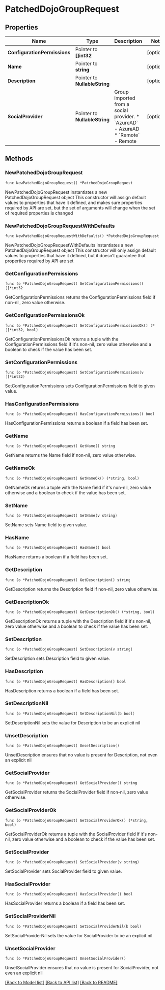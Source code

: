 # PatchedDojoGroupRequest

## Properties

Name | Type | Description | Notes
------------ | ------------- | ------------- | -------------
**ConfigurationPermissions** | Pointer to **[]int32** |  | [optional] 
**Name** | Pointer to **string** |  | [optional] 
**Description** | Pointer to **NullableString** |  | [optional] 
**SocialProvider** | Pointer to **NullableString** | Group imported from a social provider.  * &#x60;AzureAD&#x60; - AzureAD * &#x60;Remote&#x60; - Remote | [optional] 

## Methods

### NewPatchedDojoGroupRequest

`func NewPatchedDojoGroupRequest() *PatchedDojoGroupRequest`

NewPatchedDojoGroupRequest instantiates a new PatchedDojoGroupRequest object
This constructor will assign default values to properties that have it defined,
and makes sure properties required by API are set, but the set of arguments
will change when the set of required properties is changed

### NewPatchedDojoGroupRequestWithDefaults

`func NewPatchedDojoGroupRequestWithDefaults() *PatchedDojoGroupRequest`

NewPatchedDojoGroupRequestWithDefaults instantiates a new PatchedDojoGroupRequest object
This constructor will only assign default values to properties that have it defined,
but it doesn't guarantee that properties required by API are set

### GetConfigurationPermissions

`func (o *PatchedDojoGroupRequest) GetConfigurationPermissions() []*int32`

GetConfigurationPermissions returns the ConfigurationPermissions field if non-nil, zero value otherwise.

### GetConfigurationPermissionsOk

`func (o *PatchedDojoGroupRequest) GetConfigurationPermissionsOk() (*[]*int32, bool)`

GetConfigurationPermissionsOk returns a tuple with the ConfigurationPermissions field if it's non-nil, zero value otherwise
and a boolean to check if the value has been set.

### SetConfigurationPermissions

`func (o *PatchedDojoGroupRequest) SetConfigurationPermissions(v []*int32)`

SetConfigurationPermissions sets ConfigurationPermissions field to given value.

### HasConfigurationPermissions

`func (o *PatchedDojoGroupRequest) HasConfigurationPermissions() bool`

HasConfigurationPermissions returns a boolean if a field has been set.

### GetName

`func (o *PatchedDojoGroupRequest) GetName() string`

GetName returns the Name field if non-nil, zero value otherwise.

### GetNameOk

`func (o *PatchedDojoGroupRequest) GetNameOk() (*string, bool)`

GetNameOk returns a tuple with the Name field if it's non-nil, zero value otherwise
and a boolean to check if the value has been set.

### SetName

`func (o *PatchedDojoGroupRequest) SetName(v string)`

SetName sets Name field to given value.

### HasName

`func (o *PatchedDojoGroupRequest) HasName() bool`

HasName returns a boolean if a field has been set.

### GetDescription

`func (o *PatchedDojoGroupRequest) GetDescription() string`

GetDescription returns the Description field if non-nil, zero value otherwise.

### GetDescriptionOk

`func (o *PatchedDojoGroupRequest) GetDescriptionOk() (*string, bool)`

GetDescriptionOk returns a tuple with the Description field if it's non-nil, zero value otherwise
and a boolean to check if the value has been set.

### SetDescription

`func (o *PatchedDojoGroupRequest) SetDescription(v string)`

SetDescription sets Description field to given value.

### HasDescription

`func (o *PatchedDojoGroupRequest) HasDescription() bool`

HasDescription returns a boolean if a field has been set.

### SetDescriptionNil

`func (o *PatchedDojoGroupRequest) SetDescriptionNil(b bool)`

 SetDescriptionNil sets the value for Description to be an explicit nil

### UnsetDescription
`func (o *PatchedDojoGroupRequest) UnsetDescription()`

UnsetDescription ensures that no value is present for Description, not even an explicit nil
### GetSocialProvider

`func (o *PatchedDojoGroupRequest) GetSocialProvider() string`

GetSocialProvider returns the SocialProvider field if non-nil, zero value otherwise.

### GetSocialProviderOk

`func (o *PatchedDojoGroupRequest) GetSocialProviderOk() (*string, bool)`

GetSocialProviderOk returns a tuple with the SocialProvider field if it's non-nil, zero value otherwise
and a boolean to check if the value has been set.

### SetSocialProvider

`func (o *PatchedDojoGroupRequest) SetSocialProvider(v string)`

SetSocialProvider sets SocialProvider field to given value.

### HasSocialProvider

`func (o *PatchedDojoGroupRequest) HasSocialProvider() bool`

HasSocialProvider returns a boolean if a field has been set.

### SetSocialProviderNil

`func (o *PatchedDojoGroupRequest) SetSocialProviderNil(b bool)`

 SetSocialProviderNil sets the value for SocialProvider to be an explicit nil

### UnsetSocialProvider
`func (o *PatchedDojoGroupRequest) UnsetSocialProvider()`

UnsetSocialProvider ensures that no value is present for SocialProvider, not even an explicit nil

[[Back to Model list]](../README.md#documentation-for-models) [[Back to API list]](../README.md#documentation-for-api-endpoints) [[Back to README]](../README.md)


